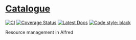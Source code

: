 # [Catalogue](https://github.com/wesselb/catalogue)

[![CI](https://github.com/wesselb/catalogue/workflows/CI/badge.svg?branch=master)](https://github.com/wesselb/catalogue/actions?query=workflow%3ACI)
[![Coverage Status](https://coveralls.io/repos/github/wesselb/catalogue/badge.svg?branch=master&service=github)](https://coveralls.io/github/wesselb/catalogue?branch=master)
[![Latest Docs](https://img.shields.io/badge/docs-latest-blue.svg)](https://wesselb.github.io/catalogue)
[![Code style: black](https://img.shields.io/badge/code%20style-black-000000.svg)](https://github.com/psf/black)

Resource management in Alfred
